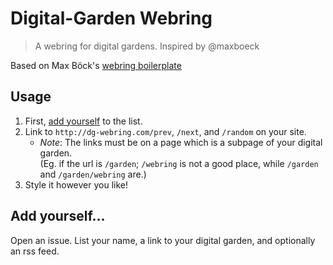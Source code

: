 # Digital-Garden Webring
> A webring for digital gardens. Inspired by @maxboeck

Based on Max Böck's [webring boilerplate](https://github.com/maxboeck/webring)

## Usage
1. First, [add yourself](#add-yourself) to the list.
2. Link to `http://dg-webring.com/prev`, `/next`, and `/random` on your site.
    - *Note*: The links must be on a page which is a subpage of your digital garden.\
      (Eg. if the url is `/garden`; `/webring` is not a good place, while `/garden` and `/garden/webring` are.)
3. Style it however you like!

## Add yourself...
Open an issue. List your name, a link to your digital garden, and optionally an rss feed.
